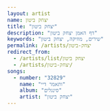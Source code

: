 ```yaml
---
layout: artist
name: יצחק ביטון
title: "יצחק ביטון"
description: "דף האמן יצחק ביטון"
keywords: "שירים, מוזיקה, יצחק ביטון"
permalink: /artists/יצחק-ביטון
redirect_from:
  - /artists/list/יצחק ביטון
  - /artists/יצחק-ביטון/
songs:
  - number: "32829"
    name: "ותאמר דיי"
    album: "סינגלים"
    artist: "יצחק ביטון"
---
```

